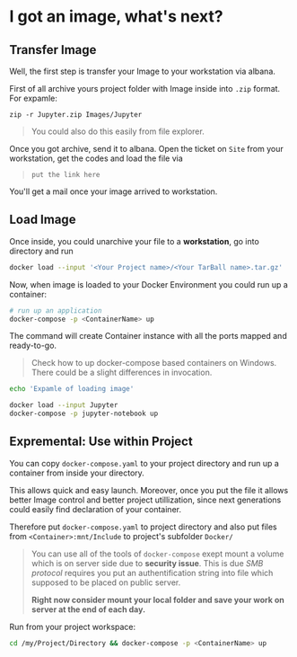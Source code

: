# I got an image, what's next?

## Transfer Image 

Well, the first step is transfer your Image to your workstation via albana. 

First of all archive yours project folder with Image inside into `.zip` format. For expamle:

```
zip -r Jupyter.zip Images/Jupyter
```
> You could also do this easily from file explorer.  

Once you got archive, send it to albana. Open the ticket on `Site` from your workstation, get the codes and load the file via 

> `put the link here`

You'll get a mail once your image arrived to workstation.

## Load Image

Once inside, you could unarchive your file to a __workstation__, go into directory and run

```bash
docker load --input '<Your Project name>/<Your TarBall name>.tar.gz'
```
Now, when image is loaded to your Docker Environment you could run up a container:

```bash
# run up an application
docker-compose -p <ContainerName> up
```

The command will create Container instance with all the ports mapped and ready-to-go.

> Check how to up docker-compose based containers on Windows. There could be a slight differences in invocation.

```bash
echo 'Expamle of loading image'

docker load --input Jupyter
docker-compose -p jupyter-notebook up
```

## __Expremental:__ Use within Project

You can copy `docker-compose.yaml` to your project directory and run up a container from inside your directory. 

This allows quick and easy launch. Moreover, once you put the file it allows better Image control and better project utillization, since next generations could easily find declaration of your container. 

Therefore put `docker-compose.yaml` to project directory and also put files from `<Container>:mnt/Include` to project's subfolder `Docker/`

> You can use all of the tools of `docker-compose` exept mount a volume which is on server side due to __security issue__. This is due _SMB protocol_ requires you put an authentification string into file which supposed to be placed on public server. 
> 
> __Right now consider mount your local folder and save your work on server at the end of each day.__

Run from your project workspace:
```bash
cd /my/Project/Directory && docker-compose -p <ContainerName> up
```

